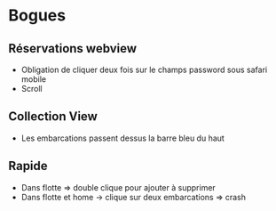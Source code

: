 Bogues
=========

## Réservations webview
* Obligation de cliquer deux fois sur le champs password sous safari mobile
* Scroll

## Collection View
* Les embarcations passent dessus la barre bleu du haut

## Rapide
* Dans flotte => double clique pour ajouter à supprimer
* Dans flotte et home -> clique sur deux embarcations => crash

